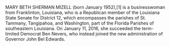 MARY BETH SHERMAN MIZELL (born January 1952),[1] is a businesswoman from Franklinton, Louisiana, who is a Republican member of the Louisiana State Senate for District 12, which encompasses the parishes of St. Tammany, Tangipahoa, and Washington, part of the Florida Parishes of southeastern Louisiana. On January 11, 2016, she succeeded the term-limited Democrat Ben Nevers, who instead joined the new administration of Governor John Bel Edwards.
